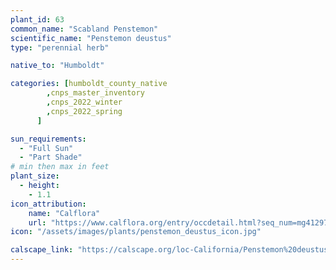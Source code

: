 ```yaml
---
plant_id: 63
common_name: "Scabland Penstemon"
scientific_name: "Penstemon deustus"
type: "perennial herb"

native_to: "Humboldt"

categories: [humboldt_county_native
        ,cnps_master_inventory
        ,cnps_2022_winter
        ,cnps_2022_spring
      ]

sun_requirements:
  - "Full Sun"
  - "Part Shade"
# min then max in feet
plant_size:
  - height: 
    - 1.1
icon_attribution: 
    name: "Calflora"
    url: "https://www.calflora.org/entry/occdetail.html?seq_num=mg41297" 
icon: "/assets/images/plants/penstemon_deustus_icon.jpg"

calscape_link: "https://calscape.org/loc-California/Penstemon%20deustus(%20)"
---
```


